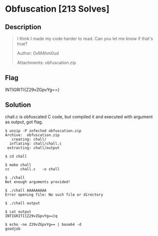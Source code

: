 # Obfuscation [213 Solves]

## Description

> I think I made my code harder to read. Can you let me know if that's true?
>
> Author: 0xM4hm0ud
>
> Attachments: obfuscation.zip

## Flag

INTIGRITI{Z29vZGpvYg==}

## Solution

chall.c is obfuscated C code, but compiled it and executed with argument as output, got flag.

```console
$ unzip -P infected obfuscation.zip
Archive:  obfuscation.zip
   creating: chall/
  inflating: chall/chall.c
 extracting: chall/output

$ cd chall

$ make chall
cc     chall.c   -o chall

$ ./chall
Not enough arguments provided!

$ ./chall AAAAAAAAA
Error opening file: No such file or directory

$ ./chall output

$ cat output
INTIGRITI{Z29vZGpvYg==}q 

$ echo -ne Z29vZGpvYg== | base64 -d
goodjob
```
